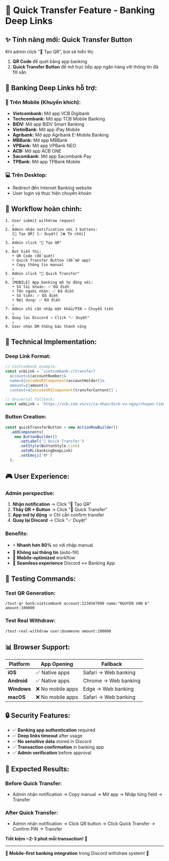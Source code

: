 # 📱 Quick Transfer Feature - Banking Deep Links

## ✨ **Tính năng mới: Quick Transfer Button**

Khi admin click "📱 Tạo QR", bot sẽ hiển thị:
1. **QR Code** để quét bằng app banking
2. **Quick Transfer Button** để mở trực tiếp app ngân hàng với thông tin đã fill sẵn

## 🔗 **Banking Deep Links hỗ trợ:**

### **📱 Trên Mobile (Khuyến khích):**
- **Vietcombank:** Mở app VCB Digibank
- **Techcombank:** Mở app TCB Mobile Banking  
- **BIDV:** Mở app BIDV Smart Banking
- **VietinBank:** Mở app iPay Mobile
- **Agribank:** Mở app Agribank E-Mobile Banking
- **MBBank:** Mở app MBBank
- **VPBank:** Mở app VPBank NEO
- **ACB:** Mở app ACB ONE
- **Sacombank:** Mở app Sacombank Pay
- **TPBank:** Mở app TPBank Mobile

### **💻 Trên Desktop:**
- Redirect đến Internet Banking website
- User login và thực hiện chuyển khoản

## 🎯 **Workflow hoàn chỉnh:**

```
1. User submit withdraw request
   ↓
2. Admin nhận notification với 3 buttons:
   [📱 Tạo QR] [✅ Duyệt] [❌ Từ chối]
   ↓  
3. Admin click "📱 Tạo QR"
   ↓
4. Bot hiển thị:
   • QR Code (để quét)
   • Quick Transfer Button (để mở app)
   • Copy thông tin manual
   ↓
5. Admin click "📱 Quick Transfer"
   ↓
6. [MOBILE] App banking mở tự động với:
   • Số tài khoản: ✅ Đã điền
   • Tên người nhận: ✅ Đã điền  
   • Số tiền: ✅ Đã điền
   • Nội dung: ✅ Đã điền
   ↓
7. Admin chỉ cần nhập mật khẩu/PIN → Chuyển tiền
   ↓
8. Quay lại Discord → Click "✅ Duyệt"
   ↓
9. User nhận DM thông báo thành công
```

## 🔧 **Technical Implementation:**

### **Deep Link Format:**
```javascript
// Vietcombank example:
const vcbLink = `vietcombank://transfer?
  account=${accountNumber}&
  name=${encodeURIComponent(accountHolder)}&
  amount=${amount}&
  content=${encodeURIComponent(transferContent)}`;

// Universal fallback:
const webLink = `https://vcb.com.vn/vi/ca-nhan/dich-vu-ngay/chuyen-tien-nhanh`;
```

### **Button Creation:**
```javascript
const quickTransferButton = new ActionRowBuilder()
  .addComponents(
    new ButtonBuilder()
      .setLabel('📱 Quick Transfer')
      .setStyle(ButtonStyle.Link)
      .setURL(bankingDeepLink)
      .setEmoji('💳')
  );
```

## 🎮 **User Experience:**

### **Admin perspective:**
1. **Nhận notification** → Click "📱 Tạo QR"
2. **Thấy QR + Button** → Click "📱 Quick Transfer"  
3. **App mở tự động** → Chỉ cần confirm transfer
4. **Quay lại Discord** → Click "✅ Duyệt"

### **Benefits:**
- ⚡ **Nhanh hơn 80%** so với nhập manual
- 🎯 **Không sai thông tin** (auto-fill)
- 📱 **Mobile-optimized** workflow
- 🔄 **Seamless experience** Discord ↔ Banking App

## 🧪 **Testing Commands:**

### **Test QR Generation:**
```
/test-qr bank:vietcombank account:1234567890 name:"NGUYEN VAN A" amount:100000
```

### **Test Real Withdraw:**
```
/test-real-withdraw user:@someone amount:100000
```

## 📊 **Browser Support:**

| Platform | App Opening | Fallback |
|----------|-------------|----------|
| **iOS** | ✅ Native apps | Safari → Web banking |
| **Android** | ✅ Native apps | Chrome → Web banking |
| **Windows** | ❌ No mobile apps | Edge → Web banking |
| **macOS** | ❌ No mobile apps | Safari → Web banking |

## 🔒 **Security Features:**

- ✅ **Banking app authentication** required
- ✅ **Deep links timeout** after usage
- ✅ **No sensitive data** stored in Discord
- ✅ **Transaction confirmation** in banking app
- ✅ **Admin verification** before approval

## 🎯 **Expected Results:**

### **Before Quick Transfer:**
- Admin nhận notification → Copy manual → Mở app → Nhập từng field → Transfer

### **After Quick Transfer:**
- Admin nhận notification → Click QR button → Click Quick Transfer → Confirm PIN → Transfer

**Tiết kiệm ~2-3 phút mỗi transaction! 🚀**

---

**📱 Mobile-first banking integration** trong Discord withdraw system! 💎